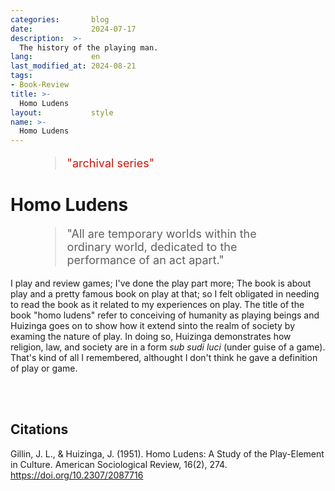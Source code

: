 ```yaml
---
categories:       blog
date:             2024-07-17
description:  >-
  The history of the playing man.
lang:             en
last_modified_at: 2024-08-21
tags:
- Book-Review
title: >-
  Homo Ludens
layout:           style
name: >-
  Homo Ludens
---
```



<figure class="container-lg" style="padding: 0;">
    <blockquote class="blockquote" style="font-size: 18px; color: red;">
    <p style="color: #D21404;">"archival series"</p>
    </blockquote>
</figure>

# Homo Ludens

<figure class="container-lg" style="padding: 0;">
    <blockquote class="blockquote" style="font-size: 18px;">
    <p>"All are temporary worlds within the ordinary world, dedicated to the performance of an act apart."</p>
    </blockquote>
</figure>

I play and review games; I've done the play part more; The book is about play and a pretty famous book on play at that; so I felt obligated in needing to read the book as it related to my experiences on play. The title of the book "homo ludens" refer to conceiving of humanity as playing beings and Huizinga goes on to show how it extend sinto the realm of society by examing the nature of play. In doing so, Huizinga demonstrates how religion, law, and society are in a form *sub sudi luci* (under guise of a game). That's kind of all I remembered, althought I don't think he gave a definition of play or game.

<br/><br/>

## Citations

Gillin, J. L., & Huizinga, J. (1951). Homo Ludens: A Study of the Play-Element in Culture. American Sociological Review, 16(2), 274. https://doi.org/10.2307/2087716